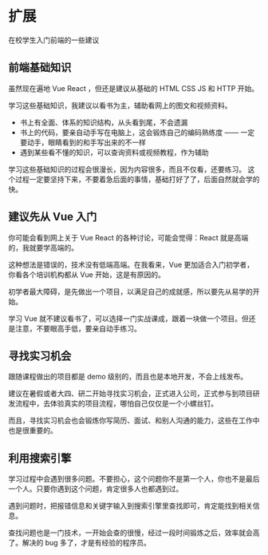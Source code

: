 # 扩展

在校学生入门前端的一些建议

## 前端基础知识

虽然现在遍地 Vue React ，但还是建议从基础的 HTML CSS JS 和 HTTP 开始。

学习这些基础知识，我建议以看书为主，辅助看网上的图文和视频资料。
- 书上有全面、体系的知识结构，从头看到尾，不会遗漏
- 书上的代码，要亲自动手写在电脑上，这会锻炼自己的编码熟练度 —— 一定要动手，眼睛看到的和手写出来的不一样
- 遇到某些看不懂的知识，可以查询资料或视频教程，作为辅助

学习这些基础知识的过程会很漫长，因为内容很多，而且不仅看，还要练习。
这个过程一定要坚持下来，不要着急后面的事情，基础打好了了，后面自然就会学的快。

## 建议先从 Vue 入门

你可能会看到网上关于 Vue React 的各种讨论，可能会觉得：React 就是高端的，我就要学高端的。

这种想法是错误的，技术没有低端高端。在我看来，Vue 更加适合入门初学者，你看各个培训机构都从 Vue 开始，这是有原因的。

初学者最大障碍，是先做出一个项目，以满足自己的成就感，所以要先从易学的开始。

学习 Vue 就不建议看书了，可以选择一门实战课成，跟着一块做一个项目。但还是注意，不要眼高手低，要亲自动手练习。

## 寻找实习机会

跟随课程做出的项目都是 demo 级别的，而且也是本地开发，不会上线发布。

建议在暑假或者大四、研二开始寻找实习机会，正式进入公司，正式参与到项目研发流程中，去体验真实的项目流程，哪怕自己仅仅是一个小螺丝钉。

而且，寻找实习机会也会锻炼你写简历、面试、和别人沟通的能力，这些在工作中也是很重要的。

## 利用搜索引擎

学习过程中会遇到很多问题。不要担心，这个问题你不是第一个人，你也不是最后一个人。只要你遇到这个问题，肯定很多人也都遇到过。

遇到问题时，把报错信息和关键字输入到搜索引擎里查找即可，肯定能找到相关信息。

查找问题也是一门技术，一开始会查的很慢，经过一段时间锻炼之后，效率就会高了。解决的 bug 多了，才是有经验的程序员。
